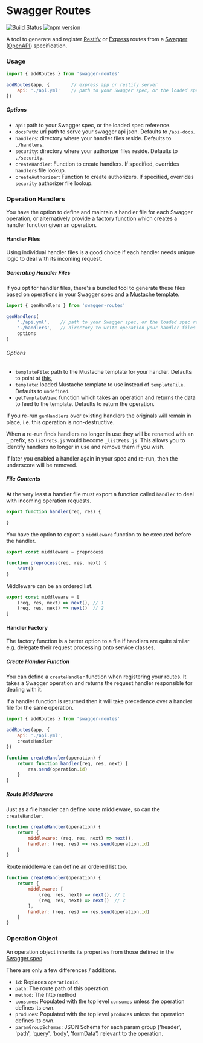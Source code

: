 # Swagger Routes

[![Build Status](https://travis-ci.org/mikestead/swagger-routes.svg?branch=master)](https://travis-ci.org/mikestead/swagger-routes) [![npm version](https://img.shields.io/npm/v/swagger-routes.svg?style=flat-square)](https://www.npmjs.com/package/swagger-routes)

A tool to generate and register [Restify](http://restify.com) or [Express](http://expressjs.com) routes from a 
[Swagger](http://swagger.io) ([OpenAPI](https://openapis.org)) specification.

### Usage

```javascript
import { addRoutes } from 'swagger-routes'

addRoutes(app, {        // express app or restify server
    api: './api.yml'    // path to your Swagger spec, or the loaded spec reference
})
```
##### Options

- `api`: path to your Swagger spec, or the loaded spec reference.
- `docsPath`: url path to serve your swagger api json. Defaults to `/api-docs`.
- `handlers`: directory where your handler files reside. Defaults to `./handlers`.
- `security`: directory where your authorizer files reside. Defaults to `./security`.
- `createHandler`: Function to create handlers. If specified, overrides `handlers` file lookup.
- `createAuthorizer`: Function to create authorizers. If specified, overrides `security` authorizer file lookup.

### Operation Handlers

You have the option to define and maintain a handler file for each Swagger operation, or alternatively
provide a factory function which creates a handler function given an operation.

#### Handler Files

Using individual handler files is a good choice if each handler needs unique logic 
to deal with its incoming request.

##### Generating Handler Files

If you opt for handler files, there's a bundled tool to generate these files based on operations in
your Swagger spec and a [Mustache](https://mustache.github.io) template.

```javascript
import { genHandlers } from 'swagger-routes'

genHandlers(
    './api.yml',    // path to your Swagger spec, or the loaded spec reference
    './handlers',   // directory to write operation your handler files
    options
)
```

###### Options

- `templateFile`: path to the Mustache template for your handler. Defaults to point at  [this](https://github.com/mikestead/swagger-routes/blob/master/template/handler.mustache),
- `template`: loaded Mustache template to use instead of `templateFile`. Defaults to `undefined`.
- `getTemplateView`: function which takes an operation and returns the data to feed to the template. Defaults to return the operation.

If you re-run `genHandlers` over existing handlers the originals will remain in place, i.e. this
operation is non-destructive.

When a re-run finds handlers no longer in use they will be renamed with an `_` prefix, so
`listPets.js` would become `_listPets.js`. This allows you to identify handlers no longer in use
and remove them if you wish.

If later you enabled a handler again in your spec and re-run, then the underscore will be removed.

##### File Contents

At the very least a handler file must export a function called `handler` to deal with incoming operation requests.

```javascript
export function handler(req, res) {
   
}
```

You have the option to export a `middleware` function to be executed before the handler.

```javascript
export const middleware = preprocess

function preprocess(req, res, next) {
    next()
}
```

Middleware can be an ordered list.

```javascript
export const middleware = [
    (req, res, next) => next(), // 1
    (req, res, next) => next()  // 2
]
```

#### Handler Factory

The factory function is a better option to a file if handlers are quite similar e.g. delegate their request
processing onto service classes.

##### Create Handler Function

You can define a `createHandler` function when registering your routes. It takes a Swagger operation and returns the request handler responsible for dealing with it.

If a handler function is returned then it will take precedence over a handler file for the same operation.

```javascript
import { addRoutes } from 'swagger-routes'

addRoutes(app, {
    api: './api.yml',
    createHandler
})

function createHandler(operation) {
    return function handler(req, res, next) {
        res.send(operation.id)
    }
}
```

##### Route Middleware

Just as a file handler can define route middleware, so can the `createHandler`.

```javascript
function createHandler(operation) {
    return {
        middleware: (req, res, next) => next(),
        handler: (req, res) => res.send(operation.id)
    }
}
```

Route middleware can define an ordered list too.

```javascript
function createHandler(operation) {
    return {
        middleware: [
            (req, res, next) => next(), // 1
            (req, res, next) => next()  // 2
        ],
        handler: (req, res) => res.send(operation.id)
    }
}
```

### Operation Object

An operation object inherits its properties from those defined in the [Swagger spec](https://github.com/OAI/OpenAPI-Specification/blob/master/versions/2.0.md#operationObject).

There are only a few differences / additions.

- `id`: Replaces `operationId`.
- `path`: The route path of this operation.
- `method`: The http method
- `consumes`: Populated with the top level `consumes` unless the operation defines its own.
- `produces`: Populated with the top level `produces` unless the operation defines its own.
- `paramGroupSchemas`: JSON Schema for each param group ('header', 'path', 'query', 'body', 'formData') relevant to the operation.

